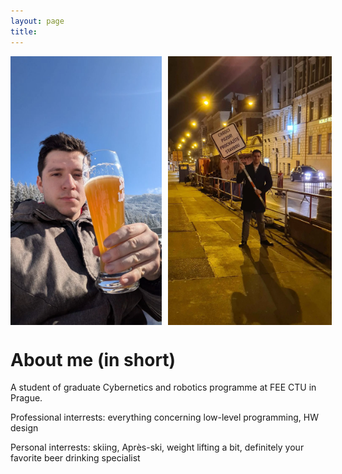 ```yaml
---
layout: page
title:
---
```


<div style="display: flex; width: 100%; gap: 10px">
    <img src="./assets/pivecko.webp" alt="Image 1" style="width: 48%; height: auto;">
    <img src="./assets/chodcipozor.webp" alt="Image 2" style="width: 52%; height: auto;">
</div>

# About me (in short)
A student of graduate Cybernetics and robotics programme at FEE CTU in Prague.

Professional interrests: everything concerning low-level programming, HW design

Personal interrests: skiing, Après-ski, weight lifting a bit, definitely your favorite beer drinking specialist



